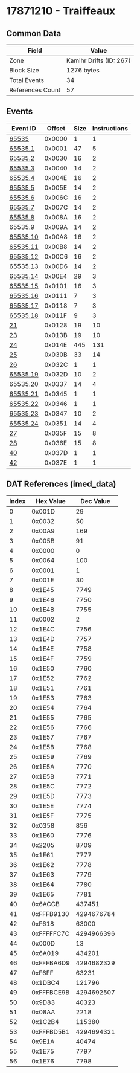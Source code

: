 # 17871210 - Traiffeaux

## Common Data

| Field            | Value                   |
|------------------|-------------------------|
| Zone             | Kamihr Drifts (ID: 267) |
| Block Size       | 1276 bytes              |
| Total Events     | 34                      |
| References Count | 57                      |

## Events

| Event ID                  | Offset   |   Size |   Instructions |
|---------------------------|----------|--------|----------------|
| [65535](./65535.md)       | 0x0000   |      1 |              1 |
| [65535.1](./65535.1.md)   | 0x0001   |     47 |              5 |
| [65535.2](./65535.2.md)   | 0x0030   |     16 |              2 |
| [65535.3](./65535.3.md)   | 0x0040   |     14 |              2 |
| [65535.4](./65535.4.md)   | 0x004E   |     16 |              2 |
| [65535.5](./65535.5.md)   | 0x005E   |     14 |              2 |
| [65535.6](./65535.6.md)   | 0x006C   |     16 |              2 |
| [65535.7](./65535.7.md)   | 0x007C   |     14 |              2 |
| [65535.8](./65535.8.md)   | 0x008A   |     16 |              2 |
| [65535.9](./65535.9.md)   | 0x009A   |     14 |              2 |
| [65535.10](./65535.10.md) | 0x00A8   |     16 |              2 |
| [65535.11](./65535.11.md) | 0x00B8   |     14 |              2 |
| [65535.12](./65535.12.md) | 0x00C6   |     16 |              2 |
| [65535.13](./65535.13.md) | 0x00D6   |     14 |              2 |
| [65535.14](./65535.14.md) | 0x00E4   |     29 |              3 |
| [65535.15](./65535.15.md) | 0x0101   |     16 |              3 |
| [65535.16](./65535.16.md) | 0x0111   |      7 |              3 |
| [65535.17](./65535.17.md) | 0x0118   |      7 |              3 |
| [65535.18](./65535.18.md) | 0x011F   |      9 |              3 |
| [21](./21.md)             | 0x0128   |     19 |             10 |
| [23](./23.md)             | 0x013B   |     19 |             10 |
| [24](./24.md)             | 0x014E   |    445 |            131 |
| [25](./25.md)             | 0x030B   |     33 |             14 |
| [26](./26.md)             | 0x032C   |      1 |              1 |
| [65535.19](./65535.19.md) | 0x032D   |     10 |              2 |
| [65535.20](./65535.20.md) | 0x0337   |     14 |              4 |
| [65535.21](./65535.21.md) | 0x0345   |      1 |              1 |
| [65535.22](./65535.22.md) | 0x0346   |      1 |              1 |
| [65535.23](./65535.23.md) | 0x0347   |     10 |              2 |
| [65535.24](./65535.24.md) | 0x0351   |     14 |              4 |
| [27](./27.md)             | 0x035F   |     15 |              8 |
| [28](./28.md)             | 0x036E   |     15 |              8 |
| [40](./40.md)             | 0x037D   |      1 |              1 |
| [42](./42.md)             | 0x037E   |      1 |              1 |

## DAT References (imed_data)

|   Index | Hex Value   |   Dec Value |
|---------|-------------|-------------|
|       0 | 0x001D      |          29 |
|       1 | 0x0032      |          50 |
|       2 | 0x00A9      |         169 |
|       3 | 0x005B      |          91 |
|       4 | 0x0000      |           0 |
|       5 | 0x0064      |         100 |
|       6 | 0x0001      |           1 |
|       7 | 0x001E      |          30 |
|       8 | 0x1E45      |        7749 |
|       9 | 0x1E46      |        7750 |
|      10 | 0x1E4B      |        7755 |
|      11 | 0x0002      |           2 |
|      12 | 0x1E4C      |        7756 |
|      13 | 0x1E4D      |        7757 |
|      14 | 0x1E4E      |        7758 |
|      15 | 0x1E4F      |        7759 |
|      16 | 0x1E50      |        7760 |
|      17 | 0x1E52      |        7762 |
|      18 | 0x1E51      |        7761 |
|      19 | 0x1E53      |        7763 |
|      20 | 0x1E54      |        7764 |
|      21 | 0x1E55      |        7765 |
|      22 | 0x1E56      |        7766 |
|      23 | 0x1E57      |        7767 |
|      24 | 0x1E58      |        7768 |
|      25 | 0x1E59      |        7769 |
|      26 | 0x1E5A      |        7770 |
|      27 | 0x1E5B      |        7771 |
|      28 | 0x1E5C      |        7772 |
|      29 | 0x1E5D      |        7773 |
|      30 | 0x1E5E      |        7774 |
|      31 | 0x1E5F      |        7775 |
|      32 | 0x0358      |         856 |
|      33 | 0x1E60      |        7776 |
|      34 | 0x2205      |        8709 |
|      35 | 0x1E61      |        7777 |
|      36 | 0x1E62      |        7778 |
|      37 | 0x1E63      |        7779 |
|      38 | 0x1E64      |        7780 |
|      39 | 0x1E65      |        7781 |
|      40 | 0x6ACCB     |      437451 |
|      41 | 0xFFFB9130  |  4294676784 |
|      42 | 0xF618      |       63000 |
|      43 | 0xFFFFFC7C  |  4294966396 |
|      44 | 0x000D      |          13 |
|      45 | 0x6A019     |      434201 |
|      46 | 0xFFFBA6D9  |  4294682329 |
|      47 | 0xF6FF      |       63231 |
|      48 | 0x1DBC4     |      121796 |
|      49 | 0xFFFBCE9B  |  4294692507 |
|      50 | 0x9D83      |       40323 |
|      51 | 0x08AA      |        2218 |
|      52 | 0x1C2B4     |      115380 |
|      53 | 0xFFFBD5B1  |  4294694321 |
|      54 | 0x9E1A      |       40474 |
|      55 | 0x1E75      |        7797 |
|      56 | 0x1E76      |        7798 |
